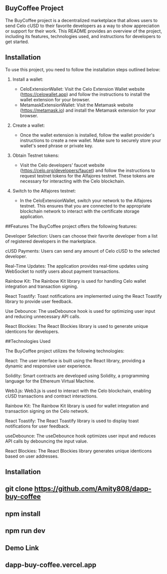 
## BuyCoffee Project

The BuyCoffee project is a decentralized marketplace that allows users to send Celo cUSD to their favorite developers as a way to show appreciation or support for their work. This README provides an overview of the project, including its features, technologies used, and instructions for developers to get started.

## Installation

To use this project, you need to follow the installation steps outlined below:

1. Install a wallet:
   - CeloExtensionWallet: Visit the Celo Extension Wallet website (https://celowallet.app) and follow the instructions to install the wallet extension for your browser.
   - MetamaskExtensionWallet: Visit the Metamask website (https://metamask.io) and install the Metamask extension for your browser.

2. Create a wallet:
   - Once the wallet extension is installed, follow the wallet provider's instructions to create a new wallet. Make sure to securely store your wallet's seed phrase or private key.

3. Obtain Testnet tokens:
   - Visit the Celo developers' faucet website (https://celo.org/developers/faucet) and follow the instructions to request testnet tokens for the Alfajores testnet. These tokens are necessary for interacting with the Celo blockchain.

4. Switch to the Alfajores testnet:
   - In the CeloExtensionWallet, switch your network to the Alfajores testnet. This ensures that you are connected to the appropriate blockchain network to interact with the certificate storage application.

##Features
The BuyCoffee project offers the following features:

Developer Selection: Users can choose their favorite developer from a list of registered developers in the marketplace.

cUSD Payments: Users can send any amount of Celo cUSD to the selected developer.

Real-Time Updates: The application provides real-time updates using WebSocket to notify users about payment transactions.

Rainbow Kit: The Rainbow Kit library is used for handling Celo wallet integration and transaction signing.

React Toastify: Toast notifications are implemented using the React Toastify library to provide user feedback.

Use Debounce: The useDebounce hook is used for optimizing user input and reducing unnecessary API calls.

React Blockies: The React Blockies library is used to generate unique identicons for developers.


##Technologies Used

The BuyCoffee project utilizes the following technologies:

React: The user interface is built using the React library, providing a dynamic and responsive user experience.

Solidity: Smart contracts are developed using Solidity, a programming language for the Ethereum Virtual Machine.

Web3.js: Web3.js is used to interact with the Celo blockchain, enabling cUSD transactions and contract interactions.

Rainbow Kit: The Rainbow Kit library is used for wallet integration and transaction signing on the Celo network.

React Toastify: The React Toastify library is used to display toast notifications for user feedback.

useDebounce: The useDebounce hook optimizes user input and reduces API calls by debouncing the input value.

React Blockies: The React Blockies library generates unique identicons based on user addresses.

## Installation

## git clone https://github.com/Amity808/dapp-buy-coffee

## npm install

## npm run dev

## Demo Link

## dapp-buy-coffee.vercel.app


